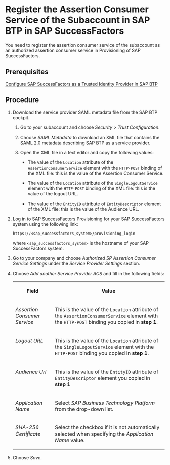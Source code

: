 <!-- loiode3a1b3d12fb449e9ff0a528db6ae4b4 -->

# Register the Assertion Consumer Service of the Subaccount in SAP BTP in SAP SuccessFactors

You need to register the assertion consumer service of the subaccount as an authorized assertion consumer service in Provisioning of SAP SuccessFactors.



<a name="loiode3a1b3d12fb449e9ff0a528db6ae4b4__prereq_zfz_3jn_npb"/>

## Prerequisites

[Configure SAP SuccessFactors as a Trusted Identity Provider in SAP BTP](configure-sap-successfactors-as-a-trusted-identity-provider-in-sap-btp-80a3fd1.md)



<a name="loiode3a1b3d12fb449e9ff0a528db6ae4b4__steps_qml_hpf_gdb"/>

## Procedure

1.  Download the service provider SAML metadata file from the SAP BTP cockpit.

    1.  Go to your subaccount and choose *Security* \> *Trust Configuration*.

    2.  Choose *SAML Metadata* to download an XML file that contains the SAML 2.0 metadata describing SAP BTP as a service provider.

    3.  Open the XML file in a text editor and copy the following values:

        -   The value of the `Location` attribute of the `AssertionConsumerService` element with the `HTTP-POST` binding of the XML file: this is the value of the Assertion Consumer Service.

        -   The value of the `Location` attribute of the `SingleLogoutService` element with the `HTTP-POST` binding of the XML file: this is the value of the logout URL.

        -   The value of the `EntityID` attribute of `EntityDescriptor` element of the XML file: this is the value of the Audience URL.



2.  Log in to SAP SuccessFactors Provisioning for your SAP SuccessFactors system using the following link:

    `https://<sap_successfactors_system>/provisioning_login`

    where `<sap_successfactors_system>` is the hostname of your SAP SuccessFactors system.

3.  Go to your company and choose *Authorized SP Assertion Consumer Service Settings* under the *Service Provider Settings* section.

4.  Choose *Add another Service Provider ACS* and fill in the following fields:


    <table>
    <tr>
    <th valign="top">

    Field
    
    </th>
    <th valign="top">

    Value
    
    </th>
    </tr>
    <tr>
    <td valign="top">
    
    *Assertion Consumer Service*
    
    </td>
    <td valign="top">
    
    This is the value of the `Location` attribute of the `AssertionConsumerService` element with the `HTTP-POST` binding you copied in **step 1**.
    
    </td>
    </tr>
    <tr>
    <td valign="top">
    
    *Logout URL*
    
    </td>
    <td valign="top">
    
    This is the value of the `Location` attribute of the `SingleLogoutService` element with the `HTTP-POST` binding you copied in **step 1**.
    
    </td>
    </tr>
    <tr>
    <td valign="top">
    
    *Audience Url*
    
    </td>
    <td valign="top">
    
    This is the value of the `EntityID` attribute of `EntityDescriptor` element you copied in **step 1** 
    
    </td>
    </tr>
    <tr>
    <td valign="top">
    
    *Application Name*
    
    </td>
    <td valign="top">
    
    Select *SAP Business Technology Platform* from the drop-down list.
    
    </td>
    </tr>
    <tr>
    <td valign="top">
    
    *SHA-256 Certificate*
    
    </td>
    <td valign="top">
    
    Select the checkbox if it is not automatically selected when specifying the *Application Name* value.
    
    </td>
    </tr>
    </table>
    
5.  Choose *Save*.


